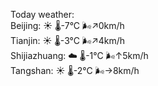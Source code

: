 Today weather:  
Beijing: ☀️   🌡️-7°C 🌬️↗0km/h  
Tianjin: ☀️   🌡️-3°C 🌬️↗4km/h  
Shijiazhuang: ☁️   🌡️-1°C 🌬️↑5km/h  
Tangshan: ☀️   🌡️-2°C 🌬️→8km/h  
